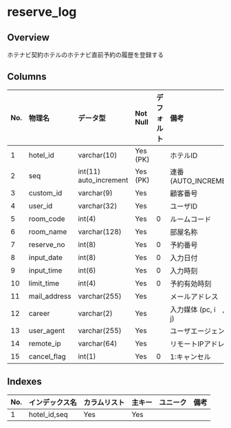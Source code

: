 # reserve_log

## Overview

ホテナビ契約ホテルのホテナビ直前予約の履歴を登録する

## Columns

|No.|物理名|データ型|Not Null|デフォルト|備考|
|:--|:--|:--|:--|:--|:--|
|1|hotel_id|varchar(10)|Yes (PK)||ホテルID|
|2|seq|int(11) auto_increment|Yes (PK)||連番(AUTO_INCREMENT)|
|3|custom_id|varchar(9)|Yes||顧客番号|
|4|user_id|varchar(32)|Yes||ユーザID|
|5|room_code|int(4)|Yes|0|ルームコード|
|6|room_name|varchar(128)|Yes||部屋名称|
|7|reserve_no|int(8)|Yes|0|予約番号|
|8|input_date|int(8)|Yes|0|入力日付|
|9|input_time|int(6)|Yes|0|入力時刻|
|10|limit_time|int(4)|Yes|0|予約有効時刻|
|11|mail_address|varchar(255)|Yes||メールアドレス|
|12|career|varchar(2)|Yes||入力媒体 (pc, i　,ez , j)|
|13|user_agent|varchar(255)|Yes||ユーザエージェント|
|14|remote_ip|varchar(64)|Yes||リモートIPアドレス|
|15|cancel_flag|int(1)|Yes|0|1:キャンセル|

## Indexes

|No.|インデックス名|カラムリスト|主キー|ユニーク|備考|
|:--|:--|:--|:--|:--|:--|
|1|hotel_id,seq|Yes|Yes||
